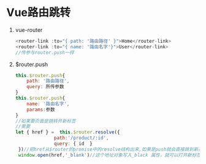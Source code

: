 # Vue路由跳转

1. vue-router

      ```javascript
   <router-link :to="{ path: '路由路径' }">Home</router-link>
   <router-link :to="{ name: '路由名字'}">User</router-link>
   //传参与router.push一样
   ```

2. $router.push
    ```javascript
    this.$router.push{
        path: '路由路径',
        query: 所传参数
    }
    this.$router.push{
        name: '路由名字',
        params:参数
    }
    //如果要页面是跳转开新标签
    //需要
    let { href } =  this.$router.resolve({
                  path:'/product/:id',
                  query: { id  }
     })//把href从$router的promise中的resolve结构出来,如果是push就会直接跳到新页面并没有跳转新页面
     window.open(href,'_blank')//这个地址对象写入_black 属性，就可以打开新标签了
    ```


